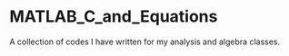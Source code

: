 # MATLAB_C_and_Equations
A collection of codes I have written for my analysis and algebra classes. 
